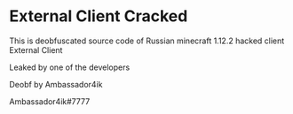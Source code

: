 # External Client Cracked

This is deobfuscated source code of Russian minecraft 1.12.2 hacked client External Client 

Leaked by one of the developers


Deobf by Ambassador4ik

Ambassador4ik#7777
